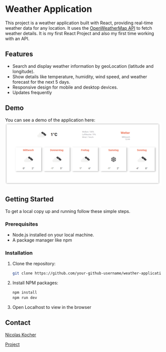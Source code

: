 # Weather Application

This project is a weather application built with React, providing real-time weather data for any location. It uses the [OpenWeatherMap API](https://openweathermap.org/api) to fetch weather details.
It is my first React Project and also my first time working with an API.

## Features

- Search and display weather information by geoLocation (latitude and longitude).
- Show details like temperature, humidity, wind speed, and weather forecast for the next 5 days.
- Responsive design for mobile and desktop devices.
- Updates frequently

## Demo

You can see a demo of the application here: 
![Demo](/src/assets/demo.png)

## Getting Started

To get a local copy up and running follow these simple steps.

### Prerequisites

- Node.js installed on your local machine.
- A package manager like npm

### Installation

1. Clone the repository:
   ```sh
   git clone https://github.com/your-github-username/weather-application.git

2. Install NPM packages:
   ```sh
   npm install
   npm run dev

3. Open Localhost to view in the browser

## Contact
[Nicolas Kocher](https://www.linkedin.com/in/nicolaskocher/) 

[Project](https://github.com/NicolasKocher/Weather-Application)
